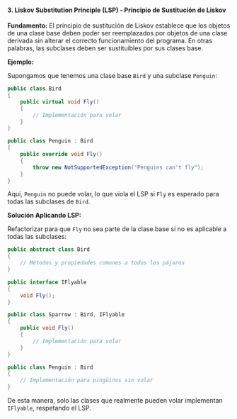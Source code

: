 #### **3. Liskov Substitution Principle (LSP) - Principio de Sustitución de Liskov**

**Fundamento:**
El principio de sustitución de Liskov establece que los objetos de una clase base deben poder ser reemplazados por objetos de una clase derivada sin alterar el correcto funcionamiento del programa. En otras palabras, las subclases deben ser sustituibles por sus clases base.

**Ejemplo:**

Supongamos que tenemos una clase base `Bird` y una subclase `Penguin`:

```csharp
public class Bird
{
    public virtual void Fly()
    {
        // Implementación para volar
    }
}

public class Penguin : Bird
{
    public override void Fly()
    {
        throw new NotSupportedException("Penguins can't fly");
    }
}
```

Aquí, `Penguin` no puede volar, lo que viola el LSP si `Fly` es esperado para todas las subclases de `Bird`.

**Solución Aplicando LSP:**

Refactorizar para que `Fly` no sea parte de la clase base si no es aplicable a todas las subclases:

```csharp
public abstract class Bird
{
    // Métodos y propiedades comunes a todos los pájaros
}

public interface IFlyable
{
    void Fly();
}

public class Sparrow : Bird, IFlyable
{
    public void Fly()
    {
        // Implementación para volar
    }
}

public class Penguin : Bird
{
    // Implementación para pingüinos sin volar
}
```

De esta manera, solo las clases que realmente pueden volar implementan `IFlyable`, respetando el LSP.
